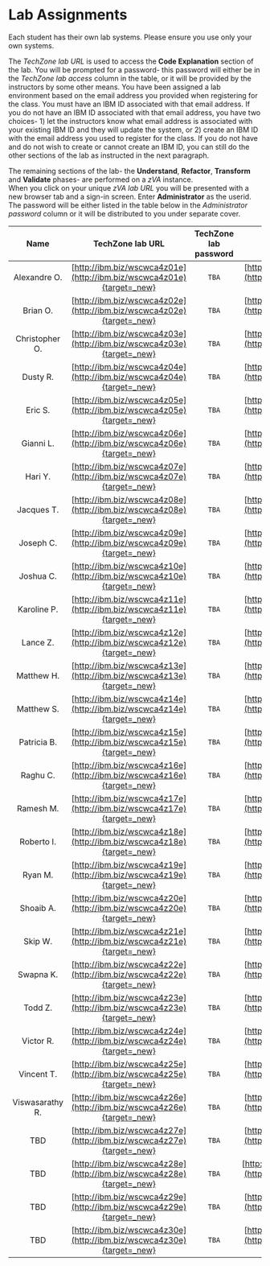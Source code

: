 # Lab Assignments


Each student has their own lab systems.   Please ensure you use only your own systems.  

The *TechZone lab URL* is used to access the **Code Explanation** section of the lab.  You will be prompted for a password-  this password will either be in the *TechZone lab access* column in the table, or it will be provided by the instructors by some other means.  You have been assigned a lab environment based on the email address you provided when registering for the class.  You must have an IBM ID associated with that email address.  If you do not have an IBM ID associated with that email address, you have two choices- 1) let the instructors know what email address is associated with your existing IBM ID and they will update the system, or 2) create an IBM ID with the email address you used to register for the class.  If you do not have and do not wish to create or cannot create an IBM ID, you can still do the other sections of the lab as instructed in the next paragraph.

The remaining sections of the lab-  the **Understand**, **Refactor**, **Transform** and **Validate** phases- are performed on a *zVA* instance.  
When you click on your unique *zVA lab URL* you will be presented with a new browser tab and a sign-in screen.   Enter **Administrator** as the userid. The password will be either listed in the table below in the *Administrator password* column or it will be distributed to you under separate cover.


|Name| TechZone lab URL|TechZone lab password| zVA lab URL | Administrator password|
|:--:|:-------------:|:--------------------:|:-:|:-:|
|Alexandre O.|[http://ibm.biz/wscwca4z01e](http://ibm.biz/wscwca4z01e){target=_new}|`TBA`|[http://ibm.biz/wscwca4z01](http://ibm.biz/wscwca4z01){target=_new}|`N/A`|
|Brian O.|[http://ibm.biz/wscwca4z02e](http://ibm.biz/wscwca4z02e){target=_new}|`TBA`|[http://ibm.biz/wscwca4z02](http://ibm.biz/wscwca4z02){target=_new}|`N/A`|
|Christopher O.|[http://ibm.biz/wscwca4z03e](http://ibm.biz/wscwca4z03e){target=_new}|`TBA`|[http://ibm.biz/wscwca4z03](http://ibm.biz/wscwca4z03){target=_new}|`N/A`|
|Dusty R.|[http://ibm.biz/wscwca4z04e](http://ibm.biz/wscwca4z04e){target=_new}|`TBA`|[http://ibm.biz/wscwca4z04](http://ibm.biz/wscwca4z04){target=_new}|`N/A`|
|Eric S.|[http://ibm.biz/wscwca4z05e](http://ibm.biz/wscwca4z05e){target=_new}|`TBA`|[http://ibm.biz/wscwca4z05](http://ibm.biz/wscwca4z05){target=_new}|`N/A`|
|Gianni L.|[http://ibm.biz/wscwca4z06e](http://ibm.biz/wscwca4z06e){target=_new}|`TBA`|[http://ibm.biz/wscwca4z06](http://ibm.biz/wscwca4z06){target=_new}|`N/A`|
|Hari Y.|[http://ibm.biz/wscwca4z07e](http://ibm.biz/wscwca4z07e){target=_new}|`TBA`|[http://ibm.biz/wscwca4z07](http://ibm.biz/wscwca4z07){target=_new}|`N/A`|
|Jacques T.|[http://ibm.biz/wscwca4z08e](http://ibm.biz/wscwca4z08e){target=_new}|`TBA`|[http://ibm.biz/wscwca4z08](http://ibm.biz/wscwca4z08){target=_new}|`N/A`|
|Joseph C.|[http://ibm.biz/wscwca4z09e](http://ibm.biz/wscwca4z09e){target=_new}|`TBA`|[http://ibm.biz/wscwca4z09](http://ibm.biz/wscwca4z09){target=_new}|`N/A`|
|Joshua C.|[http://ibm.biz/wscwca4z10e](http://ibm.biz/wscwca4z10e){target=_new}|`TBA`|[http://ibm.biz/wscwca4z10](http://ibm.biz/wscwca4z10){target=_new}|`N/A`|
|Karoline P.|[http://ibm.biz/wscwca4z11e](http://ibm.biz/wscwca4z11e){target=_new}|`TBA`|[http://ibm.biz/wscwca4z11](http://ibm.biz/wscwca4z11){target=_new}|`N/A`|
|Lance Z.|[http://ibm.biz/wscwca4z12e](http://ibm.biz/wscwca4z12e){target=_new}|`TBA`|[http://ibm.biz/wscwca4z12](http://ibm.biz/wscwca4z12){target=_new}|`N/A`|
|Matthew H.|[http://ibm.biz/wscwca4z13e](http://ibm.biz/wscwca4z13e){target=_new}|`TBA`|[http://ibm.biz/wscwca4z13](http://ibm.biz/wscwca4z13){target=_new}|`N/A`|
|Matthew S.|[http://ibm.biz/wscwca4z14e](http://ibm.biz/wscwca4z14e){target=_new}|`TBA`|[http://ibm.biz/wscwca4z14](http://ibm.biz/wscwca4z14){target=_new}|`N/A`|
|Patricia B.|[http://ibm.biz/wscwca4z15e](http://ibm.biz/wscwca4z15e){target=_new}|`TBA`|[http://ibm.biz/wscwca4z15](http://ibm.biz/wscwca4z15){target=_new}|`N/A`|
|Raghu C.|[http://ibm.biz/wscwca4z16e](http://ibm.biz/wscwca4z16e){target=_new}|`TBA`|[http://ibm.biz/wscwca4z16](http://ibm.biz/wscwca4z16){target=_new}|`N/A`|
|Ramesh M.|[http://ibm.biz/wscwca4z17e](http://ibm.biz/wscwca4z17e){target=_new}|`TBA`|[http://ibm.biz/wscwca4z17](http://ibm.biz/wscwca4z17){target=_new}|`N/A`|
|Roberto I.|[http://ibm.biz/wscwca4z18e](http://ibm.biz/wscwca4z18e){target=_new}|`TBA`|[http://ibm.biz/wscwca4z18](http://ibm.biz/wscwca4z18){target=_new}|`N/A`|
|Ryan M.|[http://ibm.biz/wscwca4z19e](http://ibm.biz/wscwca4z19e){target=_new}|`TBA`|[http://ibm.biz/wscwca4z19](http://ibm.biz/wscwca4z19){target=_new}|`N/A`|
|Shoaib A.|[http://ibm.biz/wscwca4z20e](http://ibm.biz/wscwca4z20e){target=_new}|`TBA`|[http://ibm.biz/wscwca4z20](http://ibm.biz/wscwca4z20){target=_new}|`N/A`|
|Skip W.|[http://ibm.biz/wscwca4z21e](http://ibm.biz/wscwca4z21e){target=_new}|`TBA`|[http://ibm.biz/wscwca4z21](http://ibm.biz/wscwca4z21){target=_new}|`N/A`|
|Swapna K.|[http://ibm.biz/wscwca4z22e](http://ibm.biz/wscwca4z22e){target=_new}|`TBA`|[http://ibm.biz/wscwca4z22](http://ibm.biz/wscwca4z22){target=_new}|`N/A`|
|Todd Z.|[http://ibm.biz/wscwca4z23e](http://ibm.biz/wscwca4z23e){target=_new}|`TBA`|[http://ibm.biz/wscwca4z23](http://ibm.biz/wscwca4z23){target=_new}|`N/A`|
|Victor R.|[http://ibm.biz/wscwca4z24e](http://ibm.biz/wscwca4z24e){target=_new}|`TBA`|[http://ibm.biz/wscwca4z24](http://ibm.biz/wscwca4z24){target=_new}|`N/A`|
|Vincent T.|[http://ibm.biz/wscwca4z25e](http://ibm.biz/wscwca4z25e){target=_new}|`TBA`|[http://ibm.biz/wscwca4z25](http://ibm.biz/wscwca4z25){target=_new}|`N/A`|
|Viswasarathy R.|[http://ibm.biz/wscwca4z26e](http://ibm.biz/wscwca4z26e){target=_new}|`TBA`|[http://ibm.biz/wscwca4z26](http://ibm.biz/wscwca4z26){target=_new}|`N/A`|
|TBD|[http://ibm.biz/wscwca4z27e](http://ibm.biz/wscwca4z27e){target=_new}|`TBA`|[http://ibm.biz/wscwca4z27](http://ibm.biz/wscwca4z27){target=_new}|`N/A`|
|TBD|[http://ibm.biz/wscwca4z28e](http://ibm.biz/wscwca4z28e){target=_new}|`TBA`|[http://ibm.biz/wscwca4z28e](http://ibm.biz/wscwca4z28){target=_new}|`N/A`|
|TBD|[http://ibm.biz/wscwca4z29e](http://ibm.biz/wscwca4z29e){target=_new}|`TBA`|[http://ibm.biz/wscwca4z29](http://ibm.biz/wscwca4z29){target=_new}|`N/A`|
|TBD|[http://ibm.biz/wscwca4z30e](http://ibm.biz/wscwca4z30e){target=_new}|`TBA`|[http://ibm.biz/wscwca4z30](http://ibm.biz/wscwca4z30){target=_new}|`N/A`|

